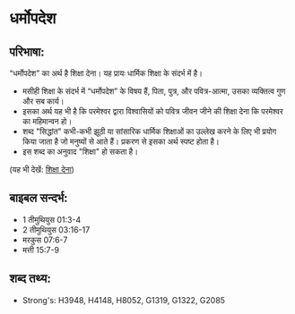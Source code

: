 # धर्मोपदेश #

## परिभाषा: ##

“धर्मोपदेश” का अर्थ है शिक्षा देना। यह प्रायः धार्मिक शिक्षा के संदर्भ में है।

* मसीही शिक्षा के संदर्भ में “धर्मोपदेश” के विषय हैं, पिता, पुत्र, और पवित्र-आत्मा, उसका व्यक्तित्व गुण और सब कार्य।
* इसका अर्थ यह भी है कि परमेश्वर द्वारा विश्वासियों को पवित्र जीवन जीने की शिक्षा देना कि परमेश्वर का महिमान्वन हो।
* शब्द "सिद्धांत" कभी-कभी झूठी या सांसारिक धार्मिक शिक्षाओं का उल्लेख करने के लिए भी प्रयोग किया जाता है जो मनुष्यों से आते हैं। प्रकरण से इसका अर्थ स्पष्ट होता है।
* इस शब्द का अनुवाद "शिक्षा" हो सकता है।

(यह भी देखें: [शिक्षा देना](../teach.md))

## बाइबल सन्दर्भ: ##

* 1 तीमुथियुस 01:3-4
* 2 तीमुथियुस 03:16-17
* मरकुस 07:6-7
* मत्ती 15:7-9

## शब्द तथ्य: ##

* Strong's: H3948, H4148, H8052, G1319, G1322, G2085

